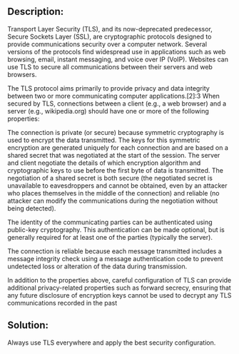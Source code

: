 ## Description:

Transport Layer Security (TLS), and its now-deprecated predecessor, Secure Sockets Layer (SSL),
are cryptographic protocols designed to provide communications security over a computer network.
Several versions of the protocols find widespread use in applications such as web browsing, email,
instant messaging, and voice over IP (VoIP). Websites can use TLS to secure all communications between their servers and web browsers.

The TLS protocol aims primarily to provide privacy and data integrity between two or more
communicating computer applications.[2]:3 When secured by TLS, connections between a client 
(e.g., a web browser) and a server (e.g., wikipedia.org) should have one or more of the following properties:

The connection is private (or secure) because symmetric cryptography is used to encrypt the data transmitted. 
The keys for this symmetric encryption are generated uniquely for each connection and are based on a shared 
secret that was negotiated at the start of the session. The server and client negotiate 
the details of which encryption algorithm and cryptographic keys to use before the first byte of data is transmitted. 
The negotiation of a shared secret is both secure (the negotiated secret is unavailable to eavesdroppers and cannot be 
obtained, even by an attacker who places themselves in the middle of the connection) and reliable 
(no attacker can modify the communications during the negotiation without being detected).

The identity of the communicating parties can be authenticated using public-key cryptography. 
This authentication can be made optional, but is generally required for at least one of the parties (typically the server).

The connection is reliable because each message transmitted includes a message integrity check using 
a message authentication code to prevent undetected loss or alteration of the data during transmission.

In addition to the properties above, careful configuration of TLS can provide additional privacy-related properties 
such as forward secrecy, ensuring that any future disclosure of encryption keys cannot be used to decrypt any TLS communications recorded in the past

## Solution: 

Always use TLS everywhere and apply the best security configuration.
